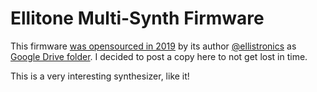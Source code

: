 # Ellitone Multi-Synth Firmware

This firmware [was opensourced in 2019](https://www.reddit.com/r/modular/comments/9txhe9/ellitone_multisynth_firmware_released_as_open/) by its author [@ellistronics](https://www.reddit.com/user/ellistronics/) as [Google Drive folder](https://drive.google.com/drive/folders/18lSqx8nkNqKk9YikhkYc8TYXYAGtC2VJ).
I decided to post a copy here to not get lost in time.

This is a very interesting synthesizer, like it!
